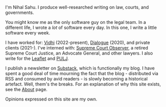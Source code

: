 I'm Nihal Sahu. I produce well-researched writing on law, courts, and governments.

You might know me as the only software guy on the legal team. In a different life, I wrote a _lot_ of software every day. In this one, I write a little software every week.

I have worked for: [Vidhi](https://vidhilegalpolicy.in/) (2022-present), [Dialogue](https://thedialogue.co/) (2020), and private clients (2021-). I've interned with: [Supreme Court Observer](https://scobserver.in/), a retired Supreme Court Justice, an Advocate General, and other lawyers. I also write for the [Leaflet](https://theleaflet.in/) and [PULJ](https://pulj.org/).

I publish a newsletter on [Substack](https://nihalsahu.substack.com/), which is functionally my blog. I have spent a good deal of time mourning the fact that the blog - distributed via RSS and consumed by avid readers - is slowly becoming a historical artefact. Well, them's the breaks. For an explanation of why this site exists, see the [About](https://nihalsahu.net/about) page.

Opinions expressed on this site are my own. 

